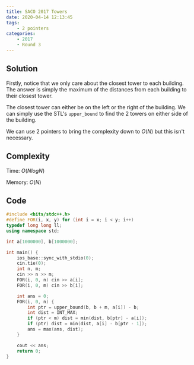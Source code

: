 ```yaml
---
title: SACO 2017 Towers
date: 2020-04-14 12:13:45
tags:
    - 2 pointers
categories:
    - 2017
    - Round 3
---
```


## Solution

Firstly, notice that we only care about the closest tower to each building. The answer is simply the maximum of the distances from each building to their closest tower.

The closest tower can either be on the left or the right of the building. We can simply use the STL's `upper_bound` to find the 2 towers on either side of the building.

We can use 2 pointers to bring the complexity down to $O(N)$ but this isn't necessary.

## Complexity

Time: $O(N log N)$

Memory: $O(N)$

## Code

```cpp
#include <bits/stdc++.h>
#define FOR(i, x, y) for (int i = x; i < y; i++)
typedef long long ll;
using namespace std;

int a[1000000], b[1000000];

int main() {
    ios_base::sync_with_stdio(0);
    cin.tie(0);
    int n, m;
    cin >> n >> m;
    FOR(i, 0, n) cin >> a[i];
    FOR(i, 0, m) cin >> b[i];

    int ans = 0;
    FOR(i, 0, n) {
        int ptr = upper_bound(b, b + m, a[i]) - b;
        int dist = INT_MAX;
        if (ptr < m) dist = min(dist, b[ptr] - a[i]);
        if (ptr) dist = min(dist, a[i] - b[ptr - 1]);
        ans = max(ans, dist);
    }

    cout << ans;
    return 0;
}
```